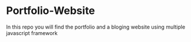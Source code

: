 # Portfolio-Website
In this repo you will find the portfolio and a bloging website using multiple javascript framework
